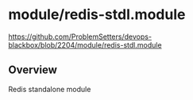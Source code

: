 # module/redis-stdl.module

https://github.com/ProblemSetters/devops-blackbox/blob/2204/module/redis-stdl.module

## Overview

Redis standalone module


